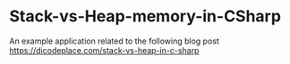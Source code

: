 # Stack-vs-Heap-memory-in-CSharp

An example application related to the following blog post https://dicodeplace.com/stack-vs-heap-in-c-sharp